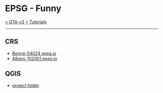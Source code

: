 # EPSG - Funny

[> GTA-v3](../../README.md) [> Tutorials](../README.md)
* * *

## CRS

- [Bonne-54024 epsg.io](https://epsg.io/54024)
- [Albers-102001 epsg.io](https://epsg.io/102001)

## QGIS

- [project folder](https://drive.google.com/drive/folders/1ldGhImrvDiR_C5lSlPAkBUVa-ltZ7omh?usp=sharing)
